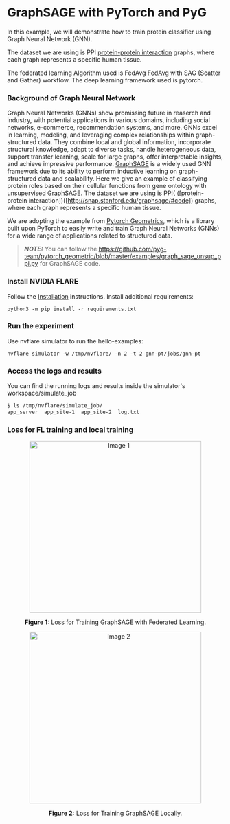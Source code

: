 # GraphSAGE with PyTorch and PyG
In this example, we will demonstrate how to train protein classifier using Graph Neural Network (GNN). 

The dataset we are using is PPI [protein-protein interaction]([http://snap.stanford.edu/graphsage/#code]) graphs, where each graph represents a specific human tissue. 

The federated learning Algorithm used is FedAvg [FedAvg](https://arxiv.org/abs/1602.05629) with SAG (Scatter and Gather) workflow. The deep learning framework used is pytorch. 



### Background of Graph Neural Network

Graph Neural Networks (GNNs) show promissing future in reaserch and industry, with potential applications in various domains, including social networks, e-commerce, recommendation systems, and more.
GNNs excel in learning, modeling, and leveraging complex relationships within graph-structured data. They combine local and global information, incorporate structural knowledge, adapt to diverse tasks, handle heterogeneous data, support transfer learning, scale for large graphs, offer interpretable insights, and achieve impressive performance. 
[GraphSAGE](https://arxiv.org/pdf/1706.02216.pdf) is a widely used GNN framework due to its ability to perform inductive learning on graph-structured data and scalability. 
Here we give an example of classifying protein roles based on their cellular functions from gene ontology with unsupervised [GraphSAGE](https://arxiv.org/pdf/1706.02216.pdf). The dataset we are using is PPI( 
([protein-protein interaction])([http://snap.stanford.edu/graphsage/#code]) graphs, where each graph represents a specific human tissue. 

We are adopting the example from [Pytorch Geometrics](https://pytorch-geometric.readthedocs.io/en/latest/), which is  a library built upon PyTorch to easily write and train Graph Neural Networks (GNNs) for a wide range of applications related to structured data.
> **_NOTE:_** 
You can follow the https://github.com/pyg-team/pytorch_geometric/blob/master/examples/graph_sage_unsup_ppi.py for GraphSAGE code.


###  Install NVIDIA FLARE

Follow the [Installation](https://nvflare.readthedocs.io/en/main/quickstart.html) instructions.
Install additional requirements:

```
python3 -m pip install -r requirements.txt
```

###  Run the experiment

Use nvflare simulator to run the hello-examples:

```
nvflare simulator -w /tmp/nvflare/ -n 2 -t 2 gnn-pt/jobs/gnn-pt
```

###  Access the logs and results

You can find the running logs and results inside the simulator's workspace/simulate_job

```bash
$ ls /tmp/nvflare/simulate_job/
app_server  app_site-1  app_site-2  log.txt

```

### Loss for FL training and local training


<div align="center">
  <div style="display: inline-block; text-align: center;">
    <img src=https://github.com/wangxiaoyunNV/NVFlare/blob/main/examples/advanced/gnn-pt/Loss_train_FL.svg width="400" alt="Image 1" />
    <p><strong>Figure 1:</strong> Loss for Training GraphSAGE with Federated Learning.</p>
  </div>
  
  <div style="display: inline-block; text-align: center;">
    <img src=https://github.com/wangxiaoyunNV/NVFlare/blob/main/examples/advanced/gnn-pt/Loss_train_Graphsage.svg  width="400" alt="Image 2" />
    <p><strong>Figure 2:</strong> Loss for Training GraphSAGE Locally.</p>
  </div>
</div>
